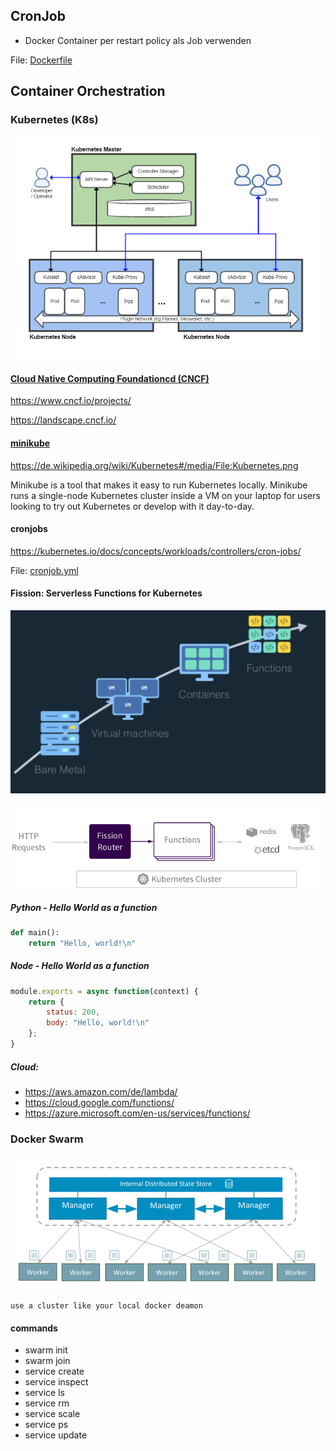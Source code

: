 ## CronJob

* Docker Container per restart policy als Job verwenden 

File: [Dockerfile](../04_ausblick/Dockerfile)


## Container Orchestration

### Kubernetes (K8s)

![kubernetes](Kubernetes.png) 


#### [Cloud Native Computing Foundationcd (CNCF)](https://www.cncf.io/)

https://www.cncf.io/projects/

https://landscape.cncf.io/

#### [minikube](https://github.com/kubernetes/minikube)

https://de.wikipedia.org/wiki/Kubernetes#/media/File:Kubernetes.png

Minikube is a tool that makes it easy to run Kubernetes locally. Minikube runs a single-node Kubernetes cluster inside a VM on your laptop for users looking to try out Kubernetes or develop with it day-to-day.

#### cronjobs

https://kubernetes.io/docs/concepts/workloads/controllers/cron-jobs/

File: [cronjob.yml](../04_ausblick/cronjob.yml)

#### Fission: Serverless Functions for Kubernetes

![timeline](timeline.png) 

![faas](fission-rest-api.png) 

##### Python - Hello World as a function
```python
def main():
    return "Hello, world!\n"
```

##### Node - Hello World as a function
```javascript
module.exports = async function(context) {
    return {
        status: 200,
        body: "Hello, world!\n"
    };
}
```

##### Cloud: 

* https://aws.amazon.com/de/lambda/
* https://cloud.google.com/functions/
* https://azure.microsoft.com/en-us/services/functions/

### Docker Swarm

![dockerswarm](dockerswarm.png) 

    use a cluster like your local docker deamon

#### commands 

* swarm init
* swarm join
* service create
* service inspect
* service ls
* service rm
* service scale
* service ps
* service update
